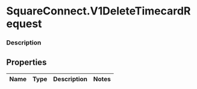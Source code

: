 # SquareConnect.V1DeleteTimecardRequest

### Description



## Properties
Name | Type | Description | Notes
------------ | ------------- | ------------- | -------------


